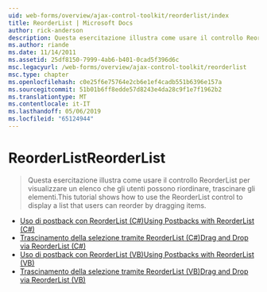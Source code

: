 ```yaml
---
uid: web-forms/overview/ajax-control-toolkit/reorderlist/index
title: ReorderList | Microsoft Docs
author: rick-anderson
description: Questa esercitazione illustra come usare il controllo ReorderList per visualizzare un elenco che gli utenti possono riordinare, trascinare gli elementi.
ms.author: riande
ms.date: 11/14/2011
ms.assetid: 25df8150-7999-4ab6-b401-0cad5f396d6c
msc.legacyurl: /web-forms/overview/ajax-control-toolkit/reorderlist
msc.type: chapter
ms.openlocfilehash: c0e25f6e75764e2cb6e1ef4cadb551b6396e157a
ms.sourcegitcommit: 51b01b6ff8edde57d8243e4da28c9f1e7f1962b2
ms.translationtype: MT
ms.contentlocale: it-IT
ms.lasthandoff: 05/06/2019
ms.locfileid: "65124944"
---
```

# <a name="reorderlist"></a><span data-ttu-id="f74bc-103">ReorderList</span><span class="sxs-lookup"><span data-stu-id="f74bc-103">ReorderList</span></span>

> <span data-ttu-id="f74bc-104">Questa esercitazione illustra come usare il controllo ReorderList per visualizzare un elenco che gli utenti possono riordinare, trascinare gli elementi.</span><span class="sxs-lookup"><span data-stu-id="f74bc-104">This tutorial shows how to use the ReorderList control to display a list that users can reorder by dragging items.</span></span>

- [<span data-ttu-id="f74bc-105">Uso di postback con ReorderList (C#)</span><span class="sxs-lookup"><span data-stu-id="f74bc-105">Using Postbacks with ReorderList (C#)</span></span>](using-postbacks-with-reorderlist-cs.md)
- [<span data-ttu-id="f74bc-106">Trascinamento della selezione tramite ReorderList (C#)</span><span class="sxs-lookup"><span data-stu-id="f74bc-106">Drag and Drop via ReorderList (C#)</span></span>](drag-and-drop-via-reorderlist-cs.md)
- [<span data-ttu-id="f74bc-107">Uso di postback con ReorderList (VB)</span><span class="sxs-lookup"><span data-stu-id="f74bc-107">Using Postbacks with ReorderList (VB)</span></span>](using-postbacks-with-reorderlist-vb.md)
- [<span data-ttu-id="f74bc-108">Trascinamento della selezione tramite ReorderList (VB)</span><span class="sxs-lookup"><span data-stu-id="f74bc-108">Drag and Drop via ReorderList (VB)</span></span>](drag-and-drop-via-reorderlist-vb.md)
